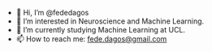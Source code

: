 - 👋 Hi, I’m @fededagos
- 👀 I’m interested in Neuroscience and Machine Learning.
- 🌱 I’m currently studying Machine Learning at UCL.
- 📫 How to reach me: fede.dagos@gmail.com

<!---
fededagos/fededagos is a ✨ special ✨ repository because its `README.md` (this file) appears on your GitHub profile.
You can click the Preview link to take a look at your changes.
--->
